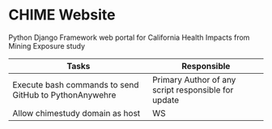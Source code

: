 # CHIME Website
Python Django Framework web portal for California Health Impacts from Mining Exposure study

Tasks | Responsible
------- | --------
Execute bash commands to send GitHub to PythonAnywehre | Primary Author of any script responsible for update
Allow chimestudy domain as host | WS

